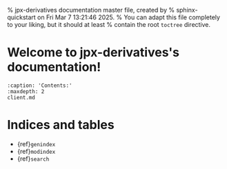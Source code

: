 % jpx-derivatives documentation master file, created by
% sphinx-quickstart on Fri Mar  7 13:21:46 2025.
% You can adapt this file completely to your liking, but it should at least
% contain the root `toctree` directive.

# Welcome to jpx-derivatives's documentation!

```{toctree}
:caption: 'Contents:'
:maxdepth: 2
client.md
```

# Indices and tables

- {ref}`genindex`
- {ref}`modindex`
- {ref}`search`
